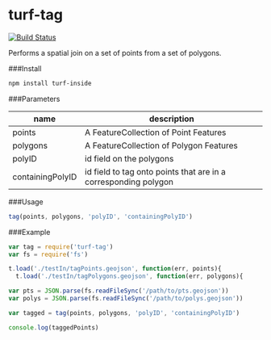 turf-tag
========
[![Build Status](https://travis-ci.org/Turfjs/turf-tag.svg)](https://travis-ci.org/Turfjs/turf-tag)

Performs a spatial join on a set of points from a set of polygons.

###Install

```sh
npm install turf-inside
```

###Parameters

|name|description|
|---|---|
|points|A FeatureCollection of Point Features|
|polygons|A FeatureCollection of Polygon Features|
|polyID|id field on the polygons|
|containingPolyID|id field to tag onto points that are in a corresponding polygon|

###Usage

```js
tag(points, polygons, 'polyID', 'containingPolyID')
```

###Example

```js
var tag = require('turf-tag')
var fs = require('fs')

t.load('./testIn/tagPoints.geojson', function(err, points){
  t.load('./testIn/tagPolygons.geojson', function(err, polygons){

var pts = JSON.parse(fs.readFileSync('/path/to/pts.geojson'))
var polys = JSON.parse(fs.readFileSync('/path/to/polys.geojson'))

var tagged = tag(points, polygons, 'polyID', 'containingPolyID')

console.log(taggedPoints)
```